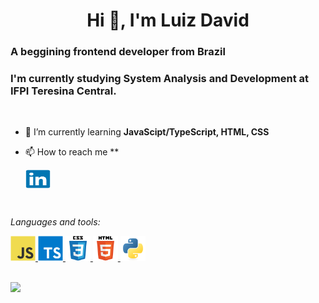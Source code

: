 <h1 align="center">Hi 👋, I'm Luiz David</h1>
<h3 align="left">A beggining frontend developer from Brazil</h3>
<h3 align="left">I'm currently studying System Analysis and Development at IFPI Teresina Central.</h3>
<br>

- 🌱 I’m currently learning **JavaScipt/TypeScript, HTML, CSS**

- 📫 How to reach me **
    <p align="left"> <a href="https://www.linkedin.com/in/luiz-david-silva-gomes-88542026b/" target="_blank"><img align="center" src="https://raw.githubusercontent.com/devicons/devicon/master/icons/linkedin/linkedin-original.svg" alt="luiz david silva gomes" height="30" width="40" /></a> </p>
<br>

*Languages and tools:* 
<p align="left"> </a> <a href="https://developer.mozilla.org/en-US/docs/Web/JavaScript" target="_blank" rel="noreferrer"> <img src="https://raw.githubusercontent.com/devicons/devicon/master/icons/javascript/javascript-original.svg" alt="javascript" width="40" height="40"/> <a href="https://www.typescriptlang.org" target="_blank" rel="noreferrer">
  <img src="https://raw.githubusercontent.com/devicons/devicon/master/icons/typescript/typescript-original.svg" alt="typescript" width="40" height="40"/>
</a> <a href="https://www.w3schools.com/css/" target="_blank" rel="noreferrer"> <img src="https://raw.githubusercontent.com/devicons/devicon/master/icons/css3/css3-original-wordmark.svg" alt="css3" width="40" height="40"/> </a> <a href="https://www.w3.org/html/" target="_blank" rel="noreferrer"> <img src="https://raw.githubusercontent.com/devicons/devicon/master/icons/html5/html5-original-wordmark.svg" alt="html5" width="40" height="40"/> </a> </a> <a href="https://www.python.org" target="_blank" rel="noreferrer"> <img src="https://raw.githubusercontent.com/devicons/devicon/master/icons/python/python-original.svg" alt="python" width="40" height="40"/> </a> </p>
<br>

<picture>
  <source
    srcset="https://github-readme-stats.vercel.app/api?username=luiz-david05&show_icons=true&theme=tokyonight"
    media="(prefers-color-scheme: dark)"
  />
  <source
    srcset="https://github-readme-stats.vercel.app/api?username=luiz-david05&show_icons=true"
    media="(prefers-color-scheme: light), (prefers-color-scheme: no-preference)"
  />
  <img src="https://github-readme-stats.vercel.app/api?username=luiz-david05&show_icons=true" />
</picture>